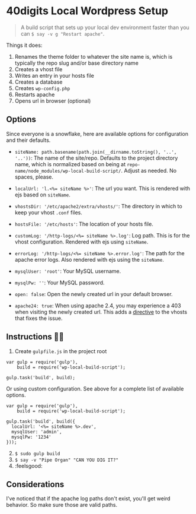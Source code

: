 # 40digits Local Wordpress Setup

> A build script that sets up your local dev environment faster than you can `$ say -v g "Restart apache"`.

Things it does:

1. Renames the theme folder to whatever the site name is, which is typically the repo slug and/or base directory name
2. Creates a vhost file
3. Writes an entry in your hosts file
4. Creates a database
5. Creates `wp-config.php`
6. Restarts apache
7. Opens url in browser (optional)

## Options

Since everyone is a snowflake, here are available options for configuration and their defaults.

- `siteName: path.basename(path.join(__dirname.toString(), '..', '..'))`: The name of the site/repo. Defaults to the project directory name, which is normalized based on being at `repo-name/node_modules/wp-local-build-script/`. Adjust as needed. No spaces, please.

- `localUrl: 'l.<%= siteName %>'`: The url you want. This is rendered with ejs based on `siteName`.

- `vhostsDir: '/etc/apache2/extra/vhosts/'`: The directory in which to keep your vhost `.conf` files.

- `hostsFile: '/etc/hosts'`: The location of your hosts file.

- `customLog: '/http-logs/<%= siteName %>.log'`: Log path. This is for the vhost configuration. Rendered with ejs using `siteName`.

- `errorLog: '/http-logs/<%= siteName %>.error.log'`: The path for the apache error logs. Also rendered with ejs using the `siteName`.

- `mysqlUser: 'root'`: Your MySQL username.

- `mysqlPw: ''`: Your MySQL password.

- `open: false`: Open the newly created url in your default browser.

- `apache24: true`: When using apache 2.4, you may experience a 403 when visiting the newly created url. This adds a [directive](http://stackoverflow.com/questions/6959189/apache-virtualhost-403-forbidden#answer-13923435) to the vhosts that fixes the issue.

## Instructions :rooster::dash:

1. Create `gulpfile.js` in the project root

  ```
  var gulp = require('gulp'),
      build = require('wp-local-build-script');

  gulp.task('build', build);
  ```

  Or using custom configuration. See above for a complete list of available options.

  ```
  var gulp = require('gulp'),
      build = require('wp-local-build-script');

  gulp.task('build', build({
    localUrl: '<%= siteName %>.dev',
    mysqlUser: 'admin',
    mysqlPw: '1234'
  }));
  ```

2. `$ sudo gulp build`
3. `$ say -v "Pipe Organ" "CAN YOU DIG IT?"`
4. :feelsgood:

## Considerations

I've noticed that if the apache log paths don't exist, you'll get weird behavior. So make sure those are valid paths.
